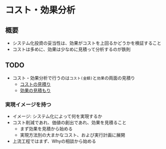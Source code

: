 # コスト・効果分析

## 概要

* システム化投資の妥当性は、効果がコストを上回るかどうかを検証すること
* コストは多めに、効果は少なめに見積って分析するのが鉄則

## TODO

* コスト・効果分析で行うのは`コスト(金額)`と`効果`の両面の見積り
    * [コストの見積り](01_cost)
    * [効果の見積もり](02_effect)

### 実現イメージを持つ

* イメージ: システム化によって何を実現するか
* コスト削減であれ、価値の創出であれ、効果を見積ること
    * まず効果を見積から始める
    * 実現方法別の大まかなコスト、および実行計画に展開
* 上流工程ではまず、Whyの相談から始める
